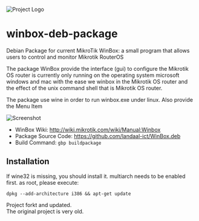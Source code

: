 ![Project Logo](https://raw.githubusercontent.com/landaal-ict/WinBox.deb/master/project-logo.png)
# winbox-deb-package

Debian Package for current MikroTik WinBox: a small program that allows users to control and monitor Mikrotik RouterOS

The package WinBox provide the interface (gui) to configure the Mikrotik OS router is  currently only running on the operating system
microsoft windows and mac with the ease we winbox in the Mikrotik OS router and the effect of the unix command shell that is Mikrotik OS
router.

The package use wine in order to run winbox.exe under linux.
Also provide the Menu Item 

![Screenshot](https://raw.githubusercontent.com/landaal-ict/WinBox.deb/master/winbox3.4-deb.png "Screenshot")


 * WinBox Wiki: http://wiki.mikrotik.com/wiki/Manual:Winbox
 * Package Source Code: https://github.com/landaal-ict/WinBox.deb
 * Build Command: `gbp buildpackage`


Installation
------------

If wine32 is missing, you should install it.
multiarch needs to be enabled first.  as root, please
execute:

    dpkg --add-architecture i386 && apt-get update


Project forkt and updated.  
The original project is very old.
